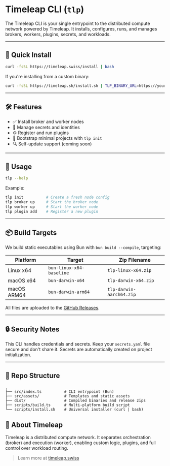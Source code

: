 # Timeleap CLI (`tlp`)

The Timeleap CLI is your single entrypoint to the distributed compute network powered by Timeleap. It installs, configures, runs, and manages brokers, workers, plugins, secrets, and workloads.

---

## 🚀 Quick Install

```bash
curl -fsSL https://timeleap.swiss/install | bash
```

If you're installing from a custom binary:

```bash
curl -fsSL https://timeleap.sh/install.sh | TLP_BINARY_URL=https://yourhost.com/tlp-linux-x64.zip bash
```

---

## 🛠 Features

- ✅ Install broker and worker nodes
- 🔐 Manage secrets and identities
- ⚙️ Register and run plugins
- 🧱 Bootstrap minimal projects with `tlp init`
- 🔍 Self-update support (coming soon)

---

## 🧪 Usage

```bash
tlp --help
```

Example:

```bash
tlp init          # Create a fresh node config
tlp broker up     # Start the broker node
tlp worker up     # Start the worker node
tlp plugin add    # Register a new plugin
```

---

## 📦 Build Targets

We build static executables using Bun with `bun build --compile`, targeting:

| Platform    | Target                   | Zip Filename             |
| ----------- | ------------------------ | ------------------------ |
| Linux x64   | `bun-linux-x64-baseline` | `tlp-linux-x64.zip`      |
| macOS x64   | `bun-darwin-x64`         | `tlp-darwin-x64.zip`     |
| macOS ARM64 | `bun-darwin-arm64`       | `tlp-darwin-aarch64.zip` |

All files are uploaded to the [GitHub Releases](https://github.com/TimeleapLabs/tools/cli/releases/latest).

---

## 🔒 Security Notes

This CLI handles credentials and secrets. Keep your `secrets.yaml` file secure and don't share it.
Secrets are automatically created on project initialization.

---

## 📁 Repo Structure

```
.
├── src/index.ts          # CLI entrypoint (Bun)
├── src/assets/           # Templates and static assets
├── dist/                 # Compiled binaries and release zips
├── scripts/build.ts      # Multi-platform build script
└── scripts/install.sh    # Universal installer (curl | bash)
```

## 🧙 About Timeleap

Timeleap is a distributed compute network. It separates orchestration (broker) and execution (worker), enabling custom logic, plugins, and full control over workload routing.

> Learn more at [timeleap.swiss](https://timeleap.swiss)
